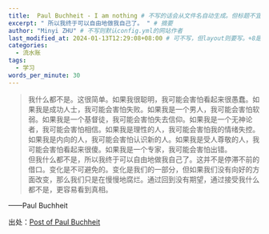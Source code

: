 ```yaml
---
title:  Paul Buchheit - I am nothing # 不写的话会从文件名自动生成。但标题不宜太长
excerpt: " 所以我终于可以自由地做我自己了。 " # 摘要
author: "Minyi ZHU" # 不写则默认config.yml的网站作者
last_modified_at: 2024-01-13T12:29:08+08:00 # 可不写，但layout则要写。+8是东八区
categories: 
  - 流水账
tags:
  - 学习
words_per_minute: 30
---
```


<!-- 2024-01-13 12:29:08 #Readings/诗歌词句 -->
> 我什么都不是。这很简单。如果我很聪明，我可能会害怕看起来很愚蠢。如果我是成功人士，我可能会害怕失败。如果我是一个男人，我可能会害怕软弱。如果我是一个基督徒，我可能会害怕失去信仰。如果我是一个无神论者，我可能会害怕相信。如果我是理性的人，我可能会害怕我的情绪失控。如果我是内向的人，我可能会害怕认识新的人。如果我是受人尊敬的人，我可能会害怕看起来很傻。如果我是一个专家，我可能会害怕出错。<br>但我什么都不是，所以我终于可以自由地做我自己了。这并不是停滞不前的借口。变化是不可避免的。变化是我们的一部分，但如果我们没有向好的方面改变，那么我们只是在慢慢地腐烂。通过回到没有期望，通过接受我什么都不是，更容易看到真相。

——Paul Buchheit

出处：[Post of Paul Buchheit](http://paulbuchheit.blogspot.com/2011/08/i-am-nothing.html)